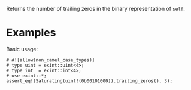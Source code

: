 Returns the number of trailing zeros in the binary representation of `self`.

# Examples

Basic usage:

```
# #![allow(non_camel_case_types)]
# type uint = exint::uint<4>;
# type int  = exint::int<4>;
# use exint::*;
assert_eq!(Saturating(uint!(0b00101000)).trailing_zeros(), 3);
```
